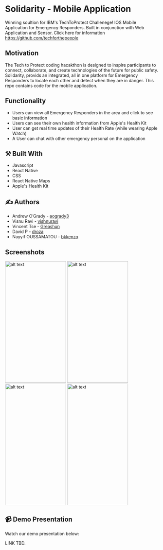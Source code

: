#  Solidarity - Mobile Application

Winning soultion for IBM's TechToProtect Challenege! IOS Mobile Application for Emergency Responders. Built in conjunction with Web Application and Sensor. Click here for information https://github.com/techforthepeople

## Motivation

The Tech to Protect coding hacakthon is designed to inspire participants to connect, collaborate, and create technologies of the future for public safety. Solidarity, provids an integrated, all in one platform for Emergency Responders to locate each other and detect when they are in danger. This repo contains code for the mobile application.

## Functionality

* Users can view all Emergency Responders in the area and click to see basic information
* Users can see their own health information from Apple's Health Kit
* User can get real time updates of their Health Rate (while wearing Apple Watch) 
* A User can chat with other emergency personal on the application

## :hammer_and_pick: Built With

* Javascript
* React Native
* CSS
* React Native Maps
* Apple's Health Kit

## :writing_hand: Authors

* Andrew O’Grady - [aogrady3](https://github.com/aogrady3)
* Visnu Ravi - [vishnuravi](https://github.com/vishnuravi)
* Vincent Tse - [Greashun](https://github.com/Greashun)
* David P - [droza](https://github.com/droza)
* Nayyif OUSSAMATOU - [bkkenzo](https://github.com/bkkenzo)

## Screenshots

<img src="https://user-images.githubusercontent.com/36509646/68137299-bc87c300-fef4-11e9-83de-9cd626d6beaa.png" alt="alt text" width="200" height="400"> <img src="https://user-images.githubusercontent.com/36509646/68137375-dfb27280-fef4-11e9-885a-0c19470cafa1.png" alt="alt text" width="200" height="400"> <img src="https://user-images.githubusercontent.com/36509646/68137429-f6f16000-fef4-11e9-88cf-ffa798fa3718.png" alt="alt text" width="200" height="400"> <img src="https://user-images.githubusercontent.com/36509646/68137461-0670a900-fef5-11e9-8533-e232979709e3.png" alt="alt text" width="200" height="400">


## :video_camera: Demo Presentation

Watch our demo presentation below:

LINK TBD.
